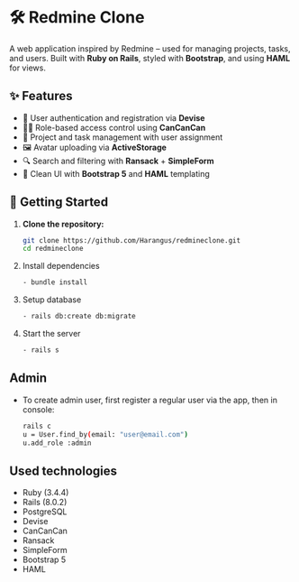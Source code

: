 # 🛠️ Redmine Clone

A web application inspired by Redmine – used for managing projects, tasks, and users. Built with **Ruby on Rails**, styled with **Bootstrap**, and using **HAML** for views.

## ✨ Features

- 🔐 User authentication and registration via **Devise**
- 🧑‍💼 Role-based access control using **CanCanCan**
- 📁 Project and task management with user assignment
- 🖼️ Avatar uploading via **ActiveStorage**
- 🔍 Search and filtering with **Ransack** + **SimpleForm**
- 💅 Clean UI with **Bootstrap 5** and **HAML** templating

## 🚀 Getting Started

1. **Clone the repository:**
   ```bash
   git clone https://github.com/Harangus/redmineclone.git
   cd redmineclone

2. Install dependencies
    ```bash
    - bundle install

3. Setup database
    ```bash
    - rails db:create db:migrate

4. Start the server
    ```bash
    - rails s

## Admin

- To create admin user, first register a regular user via the app, then in console:
    ```bash
    rails c
    u = User.find_by(email: "user@email.com")
    u.add_role :admin

## Used technologies
- Ruby (3.4.4)
- Rails (8.0.2)
- PostgreSQL
- Devise
- CanCanCan
- Ransack
- SimpleForm
- Bootstrap 5
- HAML